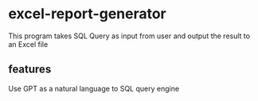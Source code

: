 # excel-report-generator
This program takes SQL Query as input from user and output the result to an Excel file


## features
Use GPT as a natural language to SQL query engine

